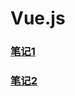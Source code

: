 # Vue.js

### [笔记1](https://github.com/lyj8330328/Vue/blob/master/note/Vue%E5%BF%AB%E9%80%9F%E5%85%A5%E9%97%A8.md)

### [笔记2](https://github.com/lyj8330328/Vue/blob/master/note/webpack.md)
